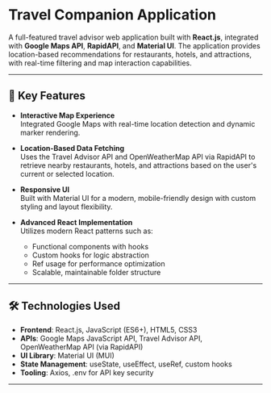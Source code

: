 # Travel Companion Application

A full-featured travel advisor web application built with **React.js**, integrated with **Google Maps API**, **RapidAPI**, and **Material UI**. The application provides location-based recommendations for restaurants, hotels, and attractions, with real-time filtering and map interaction capabilities.

---

## 📌 Key Features

- **Interactive Map Experience**  
  Integrated Google Maps with real-time location detection and dynamic marker rendering.

- **Location-Based Data Fetching**  
  Uses the Travel Advisor API and OpenWeatherMap API via RapidAPI to retrieve nearby restaurants, hotels, and attractions based on the user's current or selected location.

- **Responsive UI**  
  Built with Material UI for a modern, mobile-friendly design with custom styling and layout flexibility.

- **Advanced React Implementation**  
  Utilizes modern React patterns such as:
  - Functional components with hooks
  - Custom hooks for logic abstraction
  - Ref usage for performance optimization
  - Scalable, maintainable folder structure

---

## 🛠️ Technologies Used

- **Frontend**: React.js, JavaScript (ES6+), HTML5, CSS3
- **APIs**: Google Maps JavaScript API, Travel Advisor API, OpenWeatherMap API (via RapidAPI)
- **UI Library**: Material UI (MUI)
- **State Management**: useState, useEffect, useRef, custom hooks
- **Tooling**: Axios, .env for API key security

---
